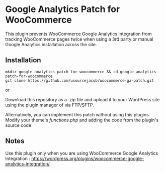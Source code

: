 # Google Analytics Patch for WooCommerce

This plugin prevents WooCommerce Google Analytics integration from tracking WooCommerce pages twice when using a 3rd party or manual Google Analytics installation across the site. 

## Installation
    
    mkdir google-analytics-patch-for-woocommerce && cd google-analytics-patch-for-woocommerce
    git clone https://github.com/usourcejacob/woocommerce-ga-patch.git
or

Download this repository as a .zip file and upload it to your WordPress site using the plugin manager of via FTP/SFTP.

Alternatively, you can implement this patch without using this plugins. Modify your theme's  _functions.php_ and adding the code from the plugin's source code

## Notes
Use this plugin only when you are using WooCommerce Google Analytics Integration : https://wordpress.org/plugins/woocommerce-google-analytics-integration/
